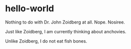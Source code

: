 # hello-world
Nothing to do with Dr. John Zoidberg at all. Nope. Nosiree.

Just like Zoidberg, I am currently thinking about anchovies.

Unlike Zoidberg, I do not eat fish bones.
